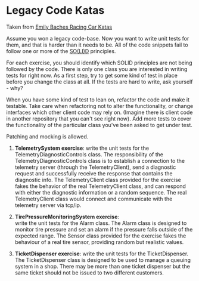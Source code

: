 Legacy Code Katas
=================
Taken from [Emily Baches Racing Car Katas](https://github.com/emilybache/Racing-Car-Katas)

Assume you won a legacy code-base. Now you want to write unit tests for them, 
and that is harder than it needs to be. All of the code snippets fail to follow one or more of the 
[SO(LI)D](https://en.wikipedia.org/wiki/SOLID_(object-oriented_design)) principles.

For each exercise, you should identify which SOLID principles are not being followed by the code. 
There is only one class you are interested in writing tests for right now. 
As a first step, try to get some kind of test in place before you change the class at all. 
If the tests are hard to write, ask yourself - why?

When you have some kind of test to lean on, refactor the code and make it testable. 
Take care when refactoring not to alter the functionality, or change interfaces which 
other client code may rely on. (Imagine there is client code in another repository that you can't see right now). Add more tests to cover the functionality of the particular class you've been asked to get under test.

Patching and mocking is allowed.

1. **TelemetrySystem exercise**: 
write the unit tests for the TelemetryDiagnosticControls class. 
The responsibility of the TelemetryDiagnosticControls class is to establish a connection 
to the telemetry server (through the TelemetryClient), send a diagnostic request and successfully 
receive the response that contains the diagnostic info. 
The TelemetryClient class provided for the exercise fakes the behavior of the real TelemetryClient class, 
and can respond with either the diagnostic information or a random sequence. 
The real TelemetryClient class would connect and communicate with the telemetry server via tcp/ip.

2. **TirePressureMonitoringSystem exercise**:  
write the unit tests for the Alarm class. The Alarm class is designed to monitor 
tire pressure and set an alarm if the pressure falls outside of the expected range. 
The Sensor class provided for the exercise fakes the behaviour of a real tire sensor, 
providing random but realistic values.

3. **TicketDispenser exercise**: 
write the unit tests for the TicketDispenser. 
The TicketDispenser class is designed to be used to manage a queuing system in a shop. 
There may be more than one ticket dispenser but the same ticket should not be issued 
to two different customers.
